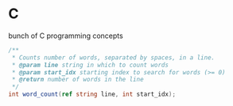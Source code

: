 # C
bunch of C programming concepts


```c#
/**
 * Counts number of words, separated by spaces, in a line.
 * @param line string in which to count words
 * @param start_idx starting index to search for words (>= 0)
 * @return number of words in the line
 */
int word_count(ref string line, int start_idx);
```

